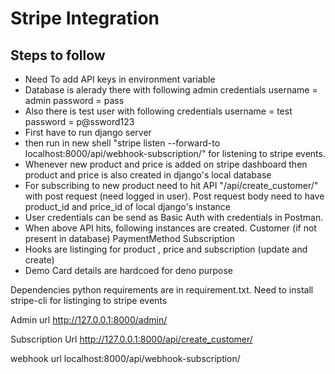 # Stripe Integration
## Steps to follow
- Need To add API keys in environment variable
- Database is alerady there with following admin credentials
username = admin
password = pass
- Also there is test user with following credentials
username = test
password = p@ssword123
- First have to run django server
- then run  in new shell "stripe listen --forward-to localhost:8000/api/webhook-subscription/" for listening to stripe events.
- Whenever new product and price is added on stripe dashboard then product and price is also created in django's local database
- For subscribing to new product need to hit API "/api/create_customer/" with post request (need logged in user).
 Post request body need to have product_id and price_id of local django's instance
- User credentials can be send as Basic Auth with credentials in Postman.
- When above API hits, following  instances are created.
  Customer (if not present in database)
    PaymentMethod
    Subscription
- Hooks are listinging for product , price and subscription (update and create) 
- Demo Card details are hardcoed for deno purpose


Dependencies
python requirements are in requirement.txt.
Need to install stripe-cli for listinging to stripe events

Admin url
http://127.0.0.1:8000/admin/

Subscription Url 
http://127.0.0.1:8000/api/create_customer/

webhook url
localhost:8000/api/webhook-subscription/